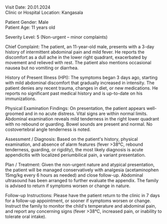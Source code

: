 Visit Date: 20.01.2024  
Clinic or Hospital Location: Kangasala  

Patient Gender: Male  
Patient Age: 11 years old  

Severity Level: 5 (Non-urgent – minor complaints)

Chief Complaint: The patient, an 11-year-old male, presents with a 3-day history of intermittent abdominal pain and mild fever. He reports the discomfort as a dull ache in the lower right quadrant, exacerbated by movement and relieved with rest. The patient also mentions occasional nausea but no vomiting or diarrhea.

History of Present Illness (HPI): The symptoms began 3 days ago, starting with mild abdominal discomfort that gradually increased in intensity. The patient denies any recent trauma, changes in diet, or new medications. He reports no significant past medical history and is up-to-date on his immunizations.

Physical Examination Findings: On presentation, the patient appears well-groomed and in no acute distress. Vital signs are within normal limits. Abdominal examination reveals mild tenderness in the right lower quadrant with no rebound or guarding. Bowel sounds are present and normal. No costovertebral angle tenderness is noted.

Assessment / Diagnosis: Based on the patient's history, physical examination, and absence of alarm features (fever >38°C, rebound tenderness, guarding, or rigidity), the most likely diagnosis is acute appendicitis with localized periumbilical pain, a variant presentation.

Plan / Treatment: Given the non-urgent nature and atypical presentation, the patient will be managed conservatively with analgesia (acetaminophen 15mg/kg every 6 hours as needed) and close follow-up. Abdominal ultrasound has been arranged to further evaluate the appendix. The family is advised to return if symptoms worsen or change in nature.

Follow-up Instructions: Please have the patient return to the clinic in 7 days for a follow-up appointment, or sooner if symptoms worsen or change. Instruct the family to monitor the child's temperature and abdominal pain, and report any concerning signs (fever >38°C, increased pain, or inability to tolerate oral intake).